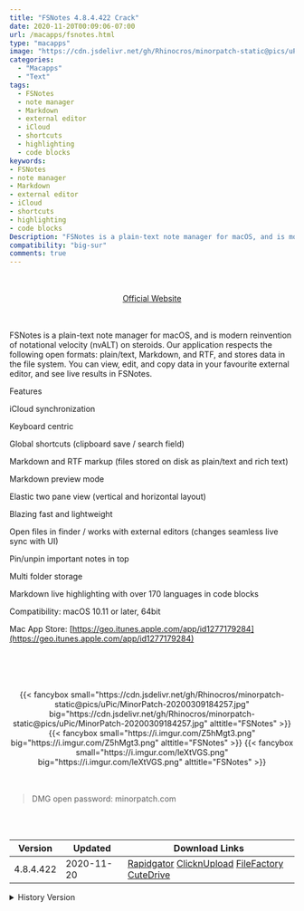 ```yaml
---
title: "FSNotes 4.8.4.422 Crack"
date: 2020-11-20T00:09:06-07:00
url: /macapps/fsnotes.html
type: "macapps"
image: "https://cdn.jsdelivr.net/gh/Rhinocros/minorpatch-static@pics/uPic/biN8qo.png"
categories:
  - "Macapps"
  - "Text"
tags:
  - FSNotes
  - note manager
  - Markdown
  - external editor
  - iCloud
  - shortcuts
  - highlighting
  - code blocks
keywords:
- FSNotes
- note manager
- Markdown
- external editor
- iCloud
- shortcuts
- highlighting
- code blocks
Description: "FSNotes is a plain-text note manager for macOS, and is modern reinvention of notational velocity (nvALT) on steroids"
compatibility: "big-sur"
comments: true
---
```


<br/>
<br/>
<center>
<a href="https://geo.itunes.apple.com/app/id1277179284" target="blank"><div class="border border-blue-500 rounded-lg transition duration-500 
    ease-in-out w-48 text-lg text-blue-500 text-center px-2 hover:bg-blue-500 hover:text-white">
  Official Website 
</div></a>
</center>
<br/>
<br/>

FSNotes is a plain-text note manager for macOS, and is modern reinvention of notational velocity (nvALT) on steroids. Our application respects the following open formats: plain/text, Markdown, and RTF, and stores data in the file system. You can view, edit, and copy data in your favourite external editor, and see live results in FSNotes.

Features

iCloud synchronization

Keyboard centric

Global shortcuts (clipboard save / search field)

Markdown and RTF markup (files stored on disk as plain/text and rich text)

Markdown preview mode

Elastic two pane view (vertical and horizontal layout)

Blazing fast and lightweight

Open files in finder / works with external editors (changes seamless live sync with UI)

Pin/unpin important notes in top

Multi folder storage

Markdown live highlighting with over 170 languages in code blocks

Compatibility: macOS 10.11 or later, 64bit

Mac App Store: [https://geo.itunes.apple.com/app/id1277179284](https://geo.itunes.apple.com/app/id1277179284)

<br/>
<br/>
<script async src="https://pagead2.googlesyndication.com/pagead/js/adsbygoogle.js"></script>
<ins class="adsbygoogle"
     style="display:block; text-align:center;"
     data-ad-layout="in-article"
     data-ad-format="fluid"
     data-ad-client="ca-pub-8746275014476192"
     data-ad-slot="5144997159"></ins>
<script>
     (adsbygoogle = window.adsbygoogle || []).push({});
</script>
<br/>
<br/>


<center>
<div class="w-full grid grid-cols-3 flex gap-2">
{{< fancybox small="https://cdn.jsdelivr.net/gh/Rhinocros/minorpatch-static@pics/uPic/MinorPatch-20200309184257.jpg" big="https://cdn.jsdelivr.net/gh/Rhinocros/minorpatch-static@pics/uPic/MinorPatch-20200309184257.jpg" alttitle="FSNotes" >}}
{{< fancybox small="https://i.imgur.com/Z5hMgt3.png" big="https://i.imgur.com/Z5hMgt3.png" alttitle="FSNotes" >}}
{{< fancybox small="https://i.imgur.com/leXtVGS.png" big="https://i.imgur.com/leXtVGS.png" alttitle="FSNotes" >}}
</div>
</center>

<br/>
<br/>


> DMG open password: minorpatch.com

<br/>

<br/>
<div id="history_version" class="history_version">

| Version | Updated | Download Links |
| ---- | ---- | ---- |
| 4.8.4.422 | 2020-11-20 | [Rapidgator](https://ouo.io/KS40gJ)   [ClicknUpload](https://ouo.io/d6HTJF)   [FileFactory](https://ouo.io/W3P4eW)   [CuteDrive](https://ouo.io/dqS5wg9) |
<details>
<summary>History Version</summary>

| Version | Updated | Download Links |
| ---- | ---- | ---- |
| 4.8.3.439 | 2020-11-18 | [Rapidgator](https://ouo.io/IL36ioZ)   [ClicknUpload](https://ouo.io/Bs6Cmc)   [FileFactory](https://ouo.io/PuIdBdC)   [CuteDrive](https://ouo.io/lFMgzA) |
| 4.8.1 | 2020-11-17 | [Rapidgator](https://ouo.io/i21zBm)   [ClicknUpload](https://ouo.io/PCTDTE)   [FileFactory](https://ouo.io/yehjS5)   [CuteDrive](https://ouo.io/7vTRyx) |
| 4.7.6 | 2020-11-09 | [Rapidgator](https://ouo.io/NEDlqK)   [ClicknUpload](https://ouo.io/pFoBQLl)   [FileFactory](https://ouo.io/fxrGj5A)   [CuteDrive](https://ouo.io/ri6H6Jd) |
| 4.7.6.433 | 2020-11-05 | [Rapidgator](https://ouo.io/upCw9F)   [ClicknUpload](https://ouo.io/tJ61LY)   [FileFactory](https://ouo.io/Xk1Ng7)   [CuteDrive](https://ouo.io/8t9SfF) |
| 4.7.4 | 2020-11-01 | [Rapidgator](https://ouo.io/oCFtGD)   [ClicknUpload](https://ouo.io/3EFwHN)   [FileFactory](https://ouo.io/YLxYlr)   [CuteDrive](https://ouo.io/WOOV0g) |
| 4.7.3 | 2020-10-25 | [Rapidgator](https://ouo.io/RQnfn3)   [ClicknUpload](https://ouo.io/2EEWlgo)   [FileFactory](https://ouo.io/lxJDLQ)   [CuteDrive](https://ouo.io/1Ko5oA) |
| 4.7.2beta1 | 2020-10-22 | [Rapidgator](https://ouo.io/uz1xkz)   [ClicknUpload](https://ouo.io/DnPvKmj)   [FileFactory](https://ouo.io/TdGSG3)   [CuteDrive](https://ouo.io/M6kzu3) |
| 4.7.0 | 2020-10-02 | [UsersCloud](https://ouo.io/SBDS8yW)   [ClicknUpload](https://ouo.io/mgEvNc)   [FileFactory](https://ouo.io/GcqbzM)   [CuteDrive](https://ouo.io/rU2QKU) |
| 4.7.0b4 | 2020-09-27 | [UsersCloud](https://ouo.io/l9eIAP)   [ClicknUpload](https://ouo.io/IKKnY9)   [FileFactory](https://ouo.io/5x4xTT)   [CuteDrive](https://ouo.io/YT9iei) |
| 4.7.0b2 | 2020-09-24 | [UsersCloud](https://ouo.io/8PICVY)   [ClicknUpload](https://ouo.io/CboISa)   [FileFactory](https://ouo.io/TICKWo)   [CuteDrive](https://ouo.io/kcC7CM) |
| 4.6.2 | 2020-09-14 | [UsersCloud](https://ouo.io/sD0v0I)   [ClicknUpload](https://ouo.io/rIwpXWx)   [FileFactory](https://ouo.io/9KAe2Z)   [CuteDrive](https://ouo.io/Xxlv3tF) |
| 4.6.0 | 2020-08-23 | [UsersCloud](https://ouo.io/gEDoRs)   [ClicknUpload](https://ouo.io/wyzs4S)   [FileFactory](https://ouo.io/YOrqXRG)   [CuteDrive](https://ouo.io/Ly3f67) |
| 4.5.7 | 2020-08-14 | [UsersCloud](https://ouo.io/Q9LYYB)   [ClicknUpload](https://ouo.io/lPJ28ek)   [FileFactory](https://ouo.io/9ao0Jc)   [CuteDrive](https://ouo.io/MJ9EdV) |
| 4.5.6.407 | 2020-08-05 | [UsersCloud](https://ouo.io/pt4bVZ)   [ClicknUpload](https://ouo.io/N5T4PB)   [FileFactory](https://ouo.io/p5gb2U)   [CuteDrive](https://ouo.io/axi69i) |
| 4.5.5 | 2020-07-31 | [UsersCloud](https://ouo.io/BtALDp)   [ClicknUpload](https://ouo.io/kkhYbH)   [FileFactory](https://ouo.io/k6JXqm)   [CuteDrive](https://ouo.io/k6JXqm) |
| 4.4.0beta3 | 2020-07-01 | [UsersCloud](https://ouo.io/rcGhob)   [ClicknUpload](https://ouo.io/l92rJY)   [FileFactory](https://ouo.io/j7DEtB)   [CuteDrive](https://ouo.io/Y320RPw) |
| 4.2.2 | 2020-05-08 | [UsersCloud](https://ouo.io/7fbIdw)   [ClicknUpload](https://ouo.io/8axxoN)   [FileFactory](https://ouo.io/KRYaAh)   [CuteDrive](https://ouo.io/USOjRG) |
| 4.1.5 | 2020-04-17 | [UsersCloud](https://ouo.io/qqhU5g)   [ClicknUpload](https://ouo.io/hwVr7g)   [FileFactory](https://ouo.io/wvM0Yf)   [CuteDrive](https://ouo.io/iW0hmB) |
| 4.0.24 | 2020-03-09 | [UsersCloud](https://ouo.io/4L8sDQ)   [ClicknUpload](https://ouo.io/kO3ZcQF)   [FileFactory](https://ouo.io/EH7TXm)   [CuteDrive](https://ouo.io/Fy9eSml) |
</details>

</div>
